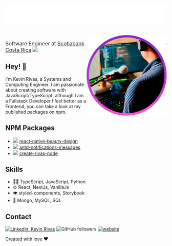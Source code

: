 <div>
<img src="name.svg" alt="Kevin Rivas" style="margin-bottom: 30px" />
<img align='right' src="./me.png" width="250" />
<p style="font-size: 16px">Software Engineer at <a href="https://www.scotiabankcr.com/personas/default.aspx" target="_blank" rel="noopener noreferrer">Scotiabank Costa Rica</a>
<img src="https://media.giphy.com/media/WUlplcMpOCEmTGBtBW/giphy.gif" width="30"/>
</p>
</div>

## Hey! 👋

I'm Kevin Rivas, a Systems and Computing Engineer. I am passionate about creating software with JavaScript/TypeScript,
although I am a Fullstack Developer I feel better as a Frontend, you can take a look at my published packages on npm.

## NPM Packages

- <img src="https://www.beauty-design.app/favicon.png" width="20"></img> [react-native-beauty-design](https://www.npmjs.com/package/react-native-beauty-design)
- <img src="https://gw.alipayobjects.com/zos/rmsportal/KDpgvguMpGfqaHPjicRK.svg" width="20"></img> [antd-notifications-messages](https://www.npmjs.com/package/antd-notifications-messages)
- <img src="https://nodejs.org/static/images/logo.svg" width="30"></img> [create-rivas-node](https://www.npmjs.com/package/create-rivas-node)

## Skills

- 👨‍💻 TypeScript, JavaScript, Python
- ⚙️ React, NextJs, VanillaJs
- 👁️ styled-components, Storybook
- 💽 Mongo, MySQL, SQL

## Contact

[![Linkedin: Kevin Rivas](https://img.shields.io/badge/-follow-blue?style=flat-square&logo=Linkedin&logoColor=white&link=https://www.linkedin.com/in/kevin-rivas-frontend-developer/)](https://www.linkedin.com/in/kevin-rivas-frontend-developer/)
![GitHub followers](https://img.shields.io/github/followers/rivaslive?label=Follow&style=social)
[![website](https://img.shields.io/badge/Website-46a2f1.svg?&style=flat-square&logo=Google-Chrome&logoColor=white&link=https://kevin-rivas.vercel.app/)](https://kevin-rivas.com)

Created with love ❤️
